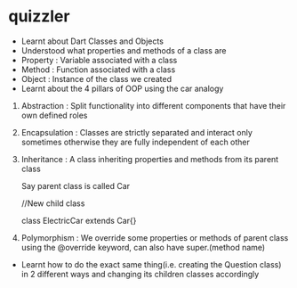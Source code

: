 # quizzler

- Learnt about Dart Classes and Objects
- Understood what properties and methods of a class are
 - Property : Variable associated with a class
 - Method : Function associated with a class
 - Object : Instance of the class we created
- Learnt about the 4 pillars of OOP using the car analogy
 1) Abstraction : Split functionality into different components that have their own defined roles
 2) Encapsulation : Classes are strictly separated and interact only sometimes otherwise they are fully independent of each other
 3) Inheritance : A class inheriting properties and methods from its parent class
    
    Say parent class is called Car
    
    //New child class

    class ElectricCar extends Car{}

 4) Polymorphism : We override some properties or methods of parent class using the @override keyword, can also have super.(method name)

- Learnt how to do the exact same thing(i.e. creating the Question class) in 2 different ways and changing its children classes accordingly
